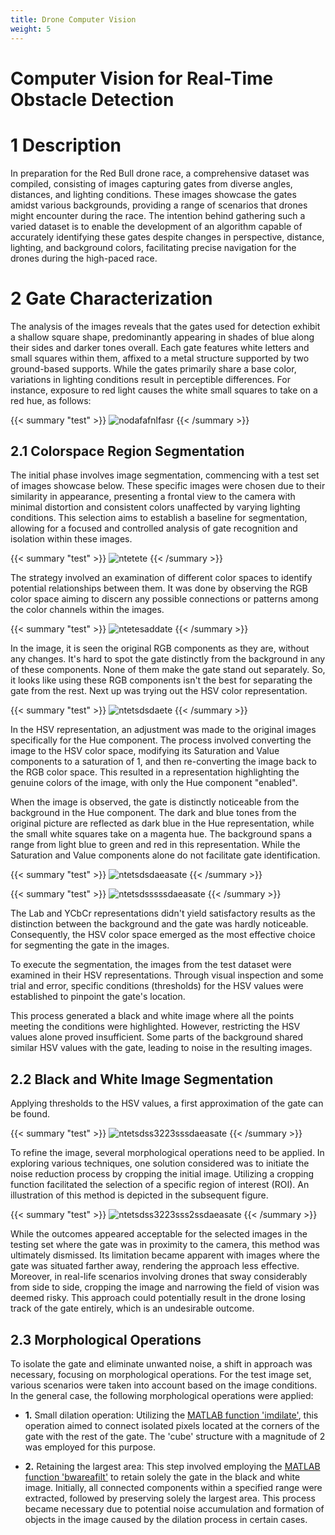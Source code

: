 ```yaml
---
title: Drone Computer Vision
weight: 5
---
```


# **Computer Vision for Real-Time Obstacle Detection**

# 1 Description

In preparation for the Red Bull drone race, a comprehensive dataset was compiled, consisting of images capturing gates from diverse angles, distances, and lighting conditions. These images showcase the gates amidst various backgrounds, providing a range of scenarios that drones might encounter during the race. The intention behind gathering such a varied dataset is to enable the development of an algorithm capable of accurately identifying these gates despite changes in perspective, distance, lighting, and background colors, facilitating precise navigation for the drones during the high-paced race.

# 2 Gate Characterization

The analysis of the images reveals that the gates used for detection exhibit a shallow square shape, predominantly appearing in shades of blue along their sides and darker tones overall. Each gate features white letters and small squares within them, affixed to a metal structure supported by two ground-based supports. While the gates primarily share a base color, variations in lighting conditions result in perceptible differences. For instance, exposure to red light causes the white small squares to take on a red hue, as follows:

{{< summary "test" >}}
![nodafafnlfasr](https://live.staticflickr.com/65535/53348683291_d2191e7265.jpg)
{{< /summary >}}

## 2.1 Colorspace Region Segmentation



The initial phase involves image segmentation, commencing with a test set of images showcase below. These specific images were chosen due to their similarity in appearance, presenting a frontal view to the camera with minimal distortion and consistent colors unaffected by varying lighting conditions. This selection aims to establish a baseline for segmentation, allowing for a focused and controlled analysis of gate recognition and isolation within these images.

{{< summary "test" >}}
![ntetete](https://live.staticflickr.com/65535/53348683301_ccf7290b14.jpg)
{{< /summary >}}

The strategy involved an examination of different color spaces to identify potential relationships between them. It was done by observing the RGB color space aiming to discern any possible connections or patterns among the color channels within the images.

{{< summary "test" >}}
![ntetesaddate](https://live.staticflickr.com/65535/53347810927_ffbb57983a_z.jpg)
{{< /summary >}}

In the image, it is seen the original RGB components as they are, without any changes. It's hard to spot the gate distinctly from the background in any of these components. None of them make the gate stand out separately. So, it looks like using these RGB components isn't the best for separating the gate from the rest. Next up was trying out the HSV color representation.

{{< summary "test" >}}
![ntetsdsdaete](https://live.staticflickr.com/65535/53349006219_f418323e63.jpg)
{{< /summary >}}

In the HSV representation, an adjustment was made to the original images specifically for the Hue component. The process involved converting the image to the HSV color space, modifying its Saturation and Value components to a saturation of 1, and then re-converting the image back to the RGB color space. This resulted in a representation highlighting the genuine colors of the image, with only the Hue component "enabled".

When the image is observed, the gate is distinctly noticeable from the background in the Hue component. The dark and blue tones from the original picture are reflected as dark blue in the Hue representation, while the small white squares take on a magenta hue. The background spans a range from light blue to green and red in this representation. While the Saturation and Value components alone do not facilitate gate identification.

{{< summary "test" >}}
![ntetsdsdaeasate](https://live.staticflickr.com/65535/53348700101_af30a3ae2e_c.jpg)
{{< /summary >}}

{{< summary "test" >}}
![ntetsdsssssdaeasate](https://live.staticflickr.com/65535/53349023269_7ae02dbe61_c.jpg)
{{< /summary >}}

The Lab and YCbCr representations didn't yield satisfactory results as the distinction between the background and the gate was hardly noticeable. Consequently, the HSV color space emerged as the most effective choice for segmenting the gate in the images.

To execute the segmentation, the images from the test dataset were examined in their HSV representations. Through visual inspection and some trial and error, specific conditions (thresholds) for the HSV values were established to pinpoint the gate's location.

This process generated a black and white image where all the points meeting the conditions were highlighted. However, restricting the HSV values alone proved insufficient. Some parts of the background shared similar HSV values with the gate, leading to noise in the resulting images.

## 2.2 Black and White Image Segmentation

Applying thresholds to the HSV values, a first approximation of the gate can be found.


{{< summary "test" >}}
![ntetsdss3223sssdaeasate](https://live.staticflickr.com/65535/53349023254_37cce63789.jpg)
{{< /summary >}}

To refine the image, several morphological operations need to be applied. In exploring various techniques, one solution considered was to initiate the noise reduction process by cropping the initial image. Utilizing a cropping function facilitated the selection of a specific region of interest (ROI). An illustration of this method is depicted in the subsequent figure.

{{< summary "test" >}}
![ntetsdss3223sss2ssdaeasate](https://live.staticflickr.com/65535/53349023284_ae24b7b46a.jpg)
{{< /summary >}}

While the outcomes appeared acceptable for the selected images in the testing set where the gate was in proximity to the camera, this method was ultimately dismissed. Its limitation became apparent with images where the gate was situated farther away, rendering the approach less effective. Moreover, in real-life scenarios involving drones that sway considerably from side to side, cropping the image and narrowing the field of vision was deemed risky. This approach could potentially result in the drone losing track of the gate entirely, which is an undesirable outcome.


## 2.3 Morphological Operations

To isolate the gate and eliminate unwanted noise, a shift in approach was necessary, focusing on morphological operations. For the test image set, various scenarios were taken into account based on the image conditions. In the general case, the following morphological operations were applied:

- **1.** Small dilation operation: Utilizing the [MATLAB function 'imdilate'](https://www.mathworks.com/help/images/ref/imdilate.html), this operation aimed to connect isolated pixels located at the corners of the gate with the rest of the gate. The 'cube' structure with a magnitude of 2 was employed for this purpose.

- **2.** Retaining the largest area: This step involved employing the [MATLAB function 'bwareafilt'](https://www.mathworks.com/help/images/ref/bwareafilt.html) to retain solely the gate in the black and white image. Initially, all connected components within a specified range were extracted, followed by preserving solely the largest area. This process became necessary due to potential noise accumulation and formation of objects in the image caused by the dilation process in certain cases.